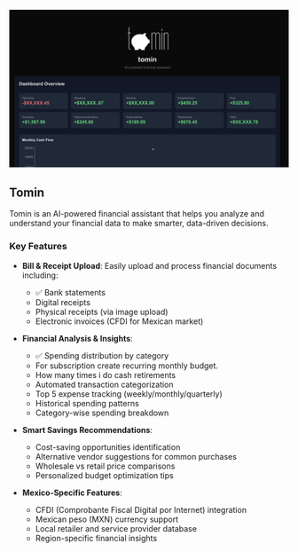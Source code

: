 ![Tomin Banner](assets/screen1.png)

## Tomin

Tomin is an AI-powered financial assistant that helps you analyze and understand your financial data to make smarter, data-driven decisions.

### Key Features

- **Bill & Receipt Upload**: Easily upload and process financial documents including:
  - ✅ Bank statements
  - Digital receipts
  - Physical receipts (via image upload)
  - Electronic invoices (CFDI for Mexican market)

- **Financial Analysis & Insights**:
  - ✅ Spending distribution by category
  - For subscription create recurring monthly budget.
  - How many times i do cash retirements
  - Automated transaction categorization
  - Top 5 expense tracking (weekly/monthly/quarterly)
  - Historical spending patterns
  - Category-wise spending breakdown

- **Smart Savings Recommendations**:
  - Cost-saving opportunities identification
  - Alternative vendor suggestions for common purchases
  - Wholesale vs retail price comparisons
  - Personalized budget optimization tips

- **Mexico-Specific Features**:
  - CFDI (Comprobante Fiscal Digital por Internet) integration
  - Mexican peso (MXN) currency support
  - Local retailer and service provider database
  - Region-specific financial insights

